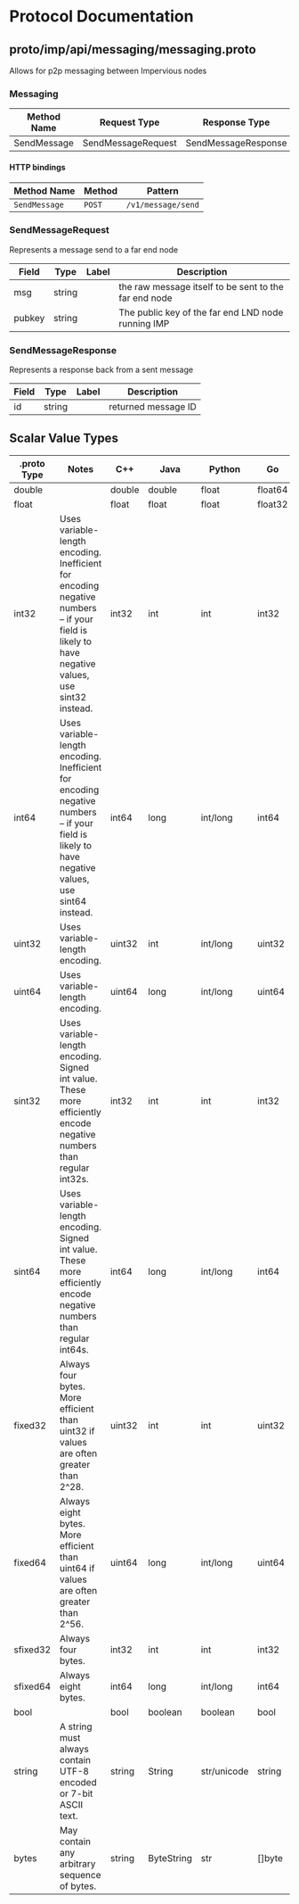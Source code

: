 # Protocol Documentation
<a name="top"></a>

<!--
## Table of Contents

- [proto/imp/api/messaging/messaging.proto](#proto/imp/api/messaging/messaging.proto)
    - [SendMessageRequest](#messaging.SendMessageRequest)
    - [SendMessageResponse](#messaging.SendMessageResponse)

    - [Messaging](#messaging.Messaging)

- [Scalar Value Types](#scalar-value-types)



<a name="proto/imp/api/messaging/messaging.proto"></a>
<p align="right"><a href="#top">Top</a></p>

-->

## proto/imp/api/messaging/messaging.proto
Allows for p2p messaging between Impervious nodes



<a name="messaging.Messaging"></a>

### Messaging


| Method Name | Request Type | Response Type | Description |
| ----------- | ------------ | ------------- | ------------|
| SendMessage | SendMessageRequest | SendMessageResponse |  |


#### HTTP bindings

| Method Name | Method | Pattern |
| ----------- | ------ | ------- |
| `SendMessage` | `POST` | `/v1/message/send` <!-- end services -->



<a name="messaging.SendMessageRequest"></a>

### SendMessageRequest
Represents a message send to a far end node


| Field | Type | Label | Description |
| ----- | ---- | ----- | ----------- |
| msg | string |  | the raw message itself to be sent to the far end node |
| pubkey | string |  | The public key of the far end LND node running IMP |






<a name="messaging.SendMessageResponse"></a>

### SendMessageResponse
Represents a response back from a sent message


| Field | Type | Label | Description |
| ----- | ---- | ----- | ----------- |
| id | string |  | returned message ID |





 <!-- end messages -->

 <!-- end enums -->

 <!-- end HasExtensions -->

## Scalar Value Types

| .proto Type | Notes | C++ | Java | Python | Go | C# | PHP | Ruby |
| ----------- | ----- | --- | ---- | ------ | -- | -- | --- | ---- |
| <a name="double" /> double |  | double | double | float | float64 | double | float | Float |
| <a name="float" /> float |  | float | float | float | float32 | float | float | Float |
| <a name="int32" /> int32 | Uses variable-length encoding. Inefficient for encoding negative numbers – if your field is likely to have negative values, use sint32 instead. | int32 | int | int | int32 | int | integer | Bignum or Fixnum (as required) |
| <a name="int64" /> int64 | Uses variable-length encoding. Inefficient for encoding negative numbers – if your field is likely to have negative values, use sint64 instead. | int64 | long | int/long | int64 | long | integer/string | Bignum |
| <a name="uint32" /> uint32 | Uses variable-length encoding. | uint32 | int | int/long | uint32 | uint | integer | Bignum or Fixnum (as required) |
| <a name="uint64" /> uint64 | Uses variable-length encoding. | uint64 | long | int/long | uint64 | ulong | integer/string | Bignum or Fixnum (as required) |
| <a name="sint32" /> sint32 | Uses variable-length encoding. Signed int value. These more efficiently encode negative numbers than regular int32s. | int32 | int | int | int32 | int | integer | Bignum or Fixnum (as required) |
| <a name="sint64" /> sint64 | Uses variable-length encoding. Signed int value. These more efficiently encode negative numbers than regular int64s. | int64 | long | int/long | int64 | long | integer/string | Bignum |
| <a name="fixed32" /> fixed32 | Always four bytes. More efficient than uint32 if values are often greater than 2^28. | uint32 | int | int | uint32 | uint | integer | Bignum or Fixnum (as required) |
| <a name="fixed64" /> fixed64 | Always eight bytes. More efficient than uint64 if values are often greater than 2^56. | uint64 | long | int/long | uint64 | ulong | integer/string | Bignum |
| <a name="sfixed32" /> sfixed32 | Always four bytes. | int32 | int | int | int32 | int | integer | Bignum or Fixnum (as required) |
| <a name="sfixed64" /> sfixed64 | Always eight bytes. | int64 | long | int/long | int64 | long | integer/string | Bignum |
| <a name="bool" /> bool |  | bool | boolean | boolean | bool | bool | boolean | TrueClass/FalseClass |
| <a name="string" /> string | A string must always contain UTF-8 encoded or 7-bit ASCII text. | string | String | str/unicode | string | string | string | String (UTF-8) |
| <a name="bytes" /> bytes | May contain any arbitrary sequence of bytes. | string | ByteString | str | []byte | ByteString | string | String (ASCII-8BIT) |
